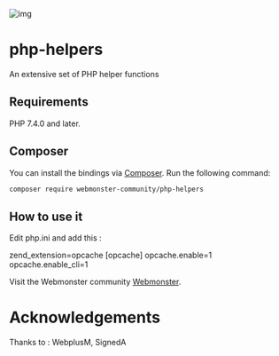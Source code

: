 ![img](https://techmonster.info/assets/img/logo-webmonster-community.png)

# php-helpers
An extensive set of PHP helper functions

## Requirements

PHP 7.4.0 and later.

## Composer

You can install the bindings via [Composer](http://getcomposer.org/). Run the following command:

```bash
composer require webmonster-community/php-helpers
```

## How to use it
Edit php.ini and add this :


zend_extension=opcache
[opcache]
opcache.enable=1
opcache.enable_cli=1

Visit the Webmonster community [Webmonster](https://webmonster.tech).

# Acknowledgements
Thanks to : WebplusM, SignedA